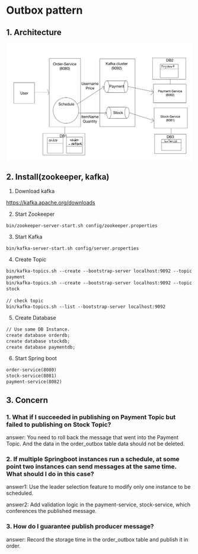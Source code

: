 # Outbox pattern

## 1. Architecture

![](image/트랜잭션-outbox.jpg)

## 2. Install(zookeeper, kafka)

1. Download kafka

https://kafka.apache.org/downloads

2. Start Zookeeper
```
bin/zookeeper-server-start.sh config/zookeeper.properties
```

3. Start Kafka
```
bin/kafka-server-start.sh config/server.properties
``` 

4. Create Topic
```
bin/kafka-topics.sh --create --bootstrap-server localhost:9092 --topic payment
bin/kafka-topics.sh --create --bootstrap-server localhost:9092 --topic stock

// check topic
bin/kafka-topics.sh --list --bootstrap-server localhost:9092
```

5. Create Database

```
// Use same DB Instance.
create database orderdb;
create database stockdb;
create database paymentdb;
```

6. Start Spring boot
```
order-service(8080)
stock-service(8081)
payment-service(8082)
```

## 3. Concern

### 1. What if I succeeded in publishing on Payment Topic but failed to publishing on Stock Topic?

answer: You need to roll back the message that went into the Payment Topic. And the data in the order_outbox table data should not be deleted.

### 2. If multiple Springboot instances run a schedule, at some point two instances can send messages at the same time. What should I do in this case?

answer1: Use the leader selection feature to modify only one instance to be scheduled.

answer2: Add validation logic in the payment-service, stock-service, which conferences the published message.

### 3. How do I guarantee publish producer message?

answer: Record the storage time in the order_outbox table and publish it in order.


